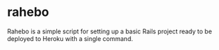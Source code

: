 rahebo
======

Rahebo is a simple script for setting up a basic Rails project ready to be deployed to Heroku with a single command.




